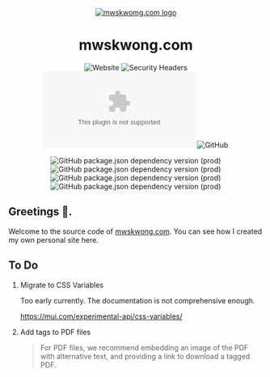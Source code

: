 <p align="center">
  <a href="https://mwskwong.com" rel="noopener" target="_blank">
    <img src="https://mwskwong.com/icons/icon-192x192.png" alt="mwskwomg.com logo">
  </a>
</p>

<h1 align="center">mwskwong.com</h1>

<div align="center">

  ![Website](https://img.shields.io/website?style=for-the-badge&url=https%3A%2F%2Fmwskwong.com)
  ![Security Headers](https://img.shields.io/security-headers?style=for-the-badge&url=https%3A%2F%2Fmwskwong.com)
  ![Chromium HSTS preload](https://img.shields.io/hsts/preload/mwskwong.com?style=for-the-badge)
  ![GitHub](https://img.shields.io/github/license/mwskwong/resume?label=license&style=for-the-badge)
    
  ![GitHub package.json dependency version (prod)](https://img.shields.io/github/package-json/dependency-version/mwskwong/resume/react?style=for-the-badge)
  ![GitHub package.json dependency version (prod)](https://img.shields.io/github/package-json/dependency-version/mwskwong/resume/gatsby?style=for-the-badge)
  ![GitHub package.json dependency version (prod)](https://img.shields.io/github/package-json/dependency-version/mwskwong/resume/@mui/material?style=for-the-badge)
  ![GitHub package.json dependency version (prod)](https://img.shields.io/github/package-json/dependency-version/mwskwong/resume/react-hook-form?style=for-the-badge)

</div>

## Greetings 👋.

Welcome to the source code of [mwskwong.com](https://mwskwong.com). You can see how I created my own personal site here.

## To Do
1. Migrate to CSS Variables 
    
    Too early currently. The documentation is not comprehensive enough.
    
    https://mui.com/experimental-api/css-variables/

2. Add tags to PDF files
    
    > For PDF files, we recommend embedding an image of the PDF with alternative text, and providing a link to download a tagged PDF.
    
